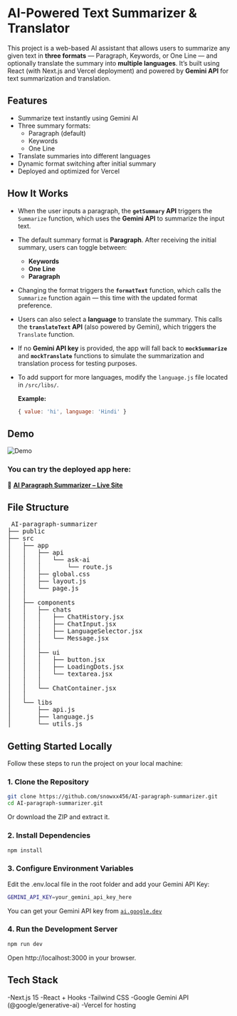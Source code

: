 # AI-Powered Text Summarizer & Translator

This project is a web-based AI assistant that allows users to summarize any given text in **three formats** — Paragraph, Keywords, or One Line — and optionally translate the summary into **multiple languages**. It’s built using React (with Next.js and Vercel deployment) and powered by **Gemini API** for text summarization and translation.

## Features

- Summarize text instantly using Gemini AI
- Three summary formats:
  - Paragraph (default)
  - Keywords
  - One Line
- Translate summaries into different languages
- Dynamic format switching after initial summary
- Deployed and optimized for Vercel

## How It Works

- When the user inputs a paragraph, the **`getSummary` API** triggers the `Summarize` function, which uses the **Gemini API** to summarize the input text.

- The default summary format is **Paragraph**. After receiving the initial summary, users can toggle between:
  - **Keywords**
  - **One Line**
  - **Paragraph**

- Changing the format triggers the **`formatText`** function, which calls the `Summarize` function again — this time with the updated format preference.

- Users can also select a **language** to translate the summary. This calls the **`translateText` API** (also powered by Gemini), which triggers the `Translate` function.

- If no **Gemini API key** is provided, the app will fall back to **`mockSummarize`** and **`mockTranslate`** functions to simulate the summarization and translation process for testing purposes.

- To add support for more languages, modify the `language.js` file located in `/src/libs/`.

  **Example:**
  ```js
  { value: 'hi', language: 'Hindi' }
  ```

## Demo

![Demo](./public/demo.gif)

### You can try the deployed app here:  
🔗 **[AI Paragraph Summarizer – Live Site](https://ai-paragraph-summarizer-zedens-projects.vercel.app/)**  


## File Structure

<pre> AI-paragraph-summarizer
├── public
├── src
│   ├── app
│   │   ├── api
│   │   │   └── ask-ai
│   │   │       └── route.js
│   │   ├── global.css
│   │   ├── layout.js
│   │   └── page.js
│   │
│   ├── components
│   │   ├── chats
│   │   │   ├── ChatHistory.jsx
│   │   │   ├── ChatInput.jsx
│   │   │   ├── LanguageSelector.jsx
│   │   │   └── Message.jsx
│   │   │
│   │   ├── ui
│   │   │   ├── button.jsx
│   │   │   ├── LoadingDots.jsx
│   │   │   └── textarea.jsx
│   │   │
│   │   └── ChatContainer.jsx
│   │
│   └── libs
│       ├── api.js
│       ├── language.js
│       └── utils.js
</pre>

## Getting Started Locally

Follow these steps to run the project on your local machine:

### 1. Clone the Repository

```bash
git clone https://github.com/snowxx456/AI-paragraph-summarizer.git
cd AI-paragraph-summarizer.git
```

Or download the ZIP and extract it.

### 2. Install Dependencies

```bash
npm install
```

### 3. Configure Environment Variables

Edit the .env.local file in the root folder and add your Gemini API Key:

```bash
GEMINI_API_KEY=your_gemini_api_key_here
```

You can get your Gemini API key from [`ai.google.dev`](https://ai.google.dev/gemini-api/docs/api-key)

### 4. Run the Development Server

```bash
npm run dev
```

Open http://localhost:3000 in your browser.

## Tech Stack
-Next.js 15 
-React + Hooks
-Tailwind CSS
-Google Gemini API (@google/generative-ai)
-Vercel for hosting
